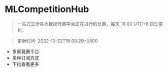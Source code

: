 # MLCompetitionHub

> 一站式显示各大数据竞赛平台正在进行的比赛，每天 16:00 UTC+8 自动更新。
  
> 更新时间: 2022-10-22T16:00:29+0800 

* 多家竞赛平台
* 多种订阅方式
* 下拉查看更多